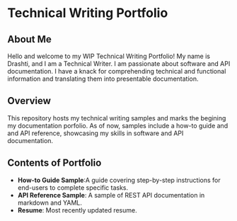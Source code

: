 # Technical Writing Portfolio

## About Me

Hello and welcome to my WIP Technical Writing Portfolio! My name is Drashti, and I am a Technical Writer. I am passionate about software and API documentation. I have a knack for comprehending technical and functional information and translating them into presentable documentation.

## Overview

This repository hosts my technical writing samples and marks the begining my documentation porfolio. As of now, samples include a how-to guide and and API reference, showcasing my skills in software and API documentation.


## Contents of Portfolio
-   **How-to Guide Sample**:A guide covering step-by-step instructions for end-users to complete specific tasks.
-   **API Reference Sample**: A sample of REST API documentation in markdown and YAML.
-   **Resume**: Most recently updated resume.
